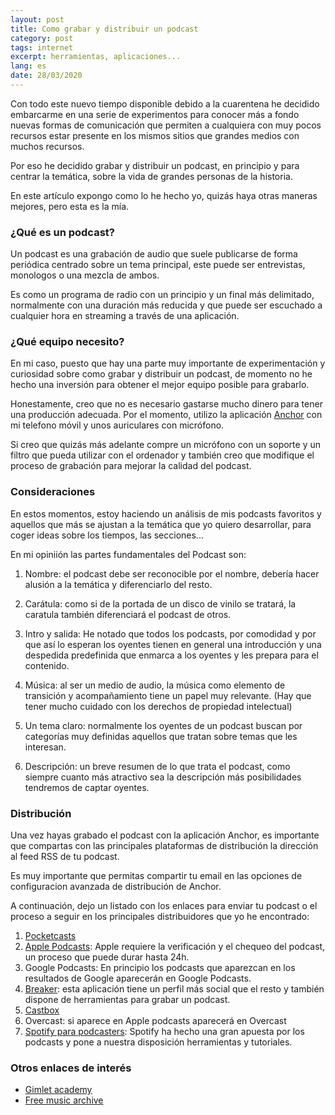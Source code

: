 ```yaml
---
layout: post
title: Como grabar y distribuir un podcast
category: post
tags: internet
excerpt: herramientas, aplicaciones...
lang: es
date: 28/03/2020
---
```


Con todo este nuevo tiempo disponible debido a la cuarentena he decidido embarcarme en una serie de experimentos para conocer más a fondo nuevas formas de comunicación que permiten a cualquiera con muy pocos recursos estar presente en los mismos sitios que grandes medios con muchos recursos.

Por eso he decidido grabar y distribuir un podcast, en principio y para centrar la temática, sobre la vida de grandes personas de la historia.

En este artículo expongo como lo he hecho yo, quizás haya otras maneras mejores, pero esta es la mía.

<!--more-->

### ¿Qué es un podcast?

Un podcast es una grabación de audio que suele publicarse de forma periódica centrado sobre un tema principal, este puede ser entrevistas, monologos o una mezcla de ambos.

Es como un programa de radio con un principio y un final más delimitado, normalmente con una duración más reducida y que puede ser escuchado a cualquier hora en streaming a través de una aplicación.

### ¿Qué equipo necesito?

En mi caso, puesto que hay una parte muy importante de experimentación y curiosidad sobre como grabar y distribuir un podcast, de momento no he hecho una inversión para obtener el mejor equipo posible para grabarlo. 

Honestamente, creo que no es necesario gastarse mucho dinero para tener una producción adecuada. Por el momento, utilizo la aplicación [Anchor](https://anchor.fm) con mi telefono móvil y unos auriculares con micrófono.

Si creo que quizás más adelante compre un micrófono con un soporte y un filtro que pueda utilizar con el ordenador y también creo que modifique el proceso de grabación para mejorar la calidad del podcast.

### Consideraciones 

En estos momentos, estoy haciendo un análisis de mis podcasts favoritos y aquellos que más se ajustan a la temática que yo quiero desarrollar, para coger ideas sobre los tiempos, las secciones...

En mi opiniión las partes fundamentales del Podcast son:

1. Nombre: el podcast debe ser reconocible por el nombre, debería hacer alusión a la temática y diferenciarlo del resto.

2. Carátula: como si de la portada de un disco de vinilo se tratará, la caratula también diferenciará el podcast de otros.

3. Intro y salida: He notado que todos los podcasts, por comodidad y por que así lo esperan los oyentes tienen en general una introducción y una despedida predefinida que enmarca a los oyentes y les prepara para el contenido.

4. Música: al ser un medio de audio, la música como elemento de transición y acompañamiento tiene un papel muy relevante. (Hay que tener mucho cuidado con los derechos de propiedad intelectual)

5. Un tema claro: normalmente los oyentes de un podcast buscan por categorías muy definidas aquellos que tratan sobre temas que les interesan.

6. Descripción: un breve resumen de lo que trata el podcast, como siempre cuanto más atractivo sea la descripción más posibilidades tendremos de captar oyentes.


### Distribución

Una vez hayas grabado el podcast con la aplicación Anchor, es importante que compartas con las principales plataformas de distribución la dirección al feed RSS de tu podcast. 

Es muy importante que permitas compartir tu email en las opciones de configuracion avanzada de distribución de Anchor.

A continuación, dejo un listado con los enlaces para enviar tu podcast o el proceso a seguir en los principales distribuidores que yo he encontrado:

1. [Pocketcasts](https://www.pocketcasts.com/submit/)  
2. [Apple Podcasts](https://podcastsconnect.apple.com/my-podcasts/new-feed): Apple requiere la verificación y el chequeo del podcast, un proceso que puede durar hasta 24h.   
3. Google Podcasts: En principio los podcasts que aparezcan en los resultados de Google aparecerán en Google Podcasts.   
4. [Breaker](https://podcasters.breaker.audio/): esta aplicación tiene un perfil más social que el resto y también dispone de herramientas para grabar un podcast.   
5. [Castbox]()   
6. Overcast: si aparece en Apple podcasts aparecerá en Overcast
7. [Spotify para podcasters](https://podcasters.spotify.com/): Spotify ha hecho una gran apuesta por los podcasts y pone a nuestra disposición herramientas y tutoriales. 

### Otros enlaces de interés

- [Gimlet academy](https://open.spotify.com/show/7hhEbl4DOMheWRunCUAla6)
- [Free music archive](https://freemusicarchive.org/)